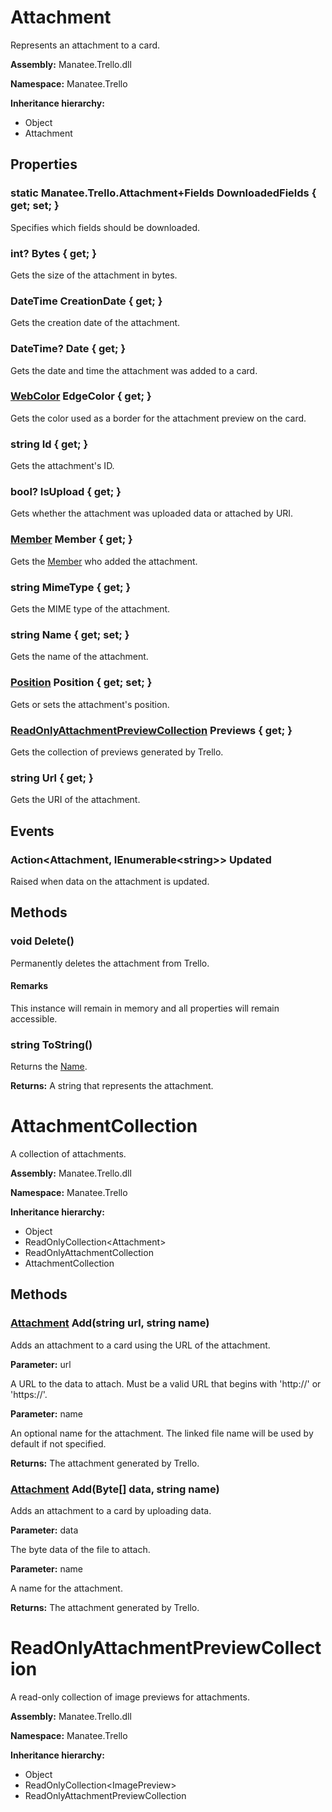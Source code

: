 # Attachment

Represents an attachment to a card.

**Assembly:** Manatee.Trello.dll

**Namespace:** Manatee.Trello

**Inheritance hierarchy:**

- Object
- Attachment

## Properties

### static Manatee.Trello.Attachment+Fields DownloadedFields { get; set; }

Specifies which fields should be downloaded.

### int? Bytes { get; }

Gets the size of the attachment in bytes.

### DateTime CreationDate { get; }

Gets the creation date of the attachment.

### DateTime? Date { get; }

Gets the date and time the attachment was added to a card.

### [WebColor](API-Boards#webcolor) EdgeColor { get; }

Gets the color used as a border for the attachment preview on the card.

### string Id { get; }

Gets the attachment&#39;s ID.

### bool? IsUpload { get; }

Gets whether the attachment was uploaded data or attached by URI.

### [Member](API-Members#member) Member { get; }

Gets the [Member](API-Attachments#member-member--get-) who added the attachment.

### string MimeType { get; }

Gets the MIME type of the attachment.

### string Name { get; set; }

Gets the name of the attachment.

### [Position](API-Common-Types#position) Position { get; set; }

Gets or sets the attachment&#39;s position.

### [ReadOnlyAttachmentPreviewCollection](API-Attachments#readonlyattachmentpreviewcollection) Previews { get; }

Gets the collection of previews generated by Trello.

### string Url { get; }

Gets the URI of the attachment.

## Events

### Action&lt;Attachment, IEnumerable&lt;string&gt;&gt; Updated

Raised when data on the attachment is updated.

## Methods

### void Delete()

Permanently deletes the attachment from Trello.

#### Remarks

This instance will remain in memory and all properties will remain accessible.

### string ToString()

Returns the [Name](API-Attachments#string-name--get-set-).

**Returns:** A string that represents the attachment.

# AttachmentCollection

A collection of attachments.

**Assembly:** Manatee.Trello.dll

**Namespace:** Manatee.Trello

**Inheritance hierarchy:**

- Object
- ReadOnlyCollection&lt;Attachment&gt;
- ReadOnlyAttachmentCollection
- AttachmentCollection

## Methods

### [Attachment](API-Attachments#attachment) Add(string url, string name)

Adds an attachment to a card using the URL of the attachment.

**Parameter:** url

A URL to the data to attach. Must be a valid URL that begins with &#39;http://&#39; or &#39;https://&#39;.

**Parameter:** name

An optional name for the attachment. The linked file name will be used by default if not specified.

**Returns:** The attachment generated by Trello.

### [Attachment](API-Attachments#attachment) Add(Byte[] data, string name)

Adds an attachment to a card by uploading data.

**Parameter:** data

The byte data of the file to attach.

**Parameter:** name

A name for the attachment.

**Returns:** The attachment generated by Trello.

# ReadOnlyAttachmentPreviewCollection

A read-only collection of image previews for attachments.

**Assembly:** Manatee.Trello.dll

**Namespace:** Manatee.Trello

**Inheritance hierarchy:**

- Object
- ReadOnlyCollection&lt;ImagePreview&gt;
- ReadOnlyAttachmentPreviewCollection

